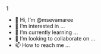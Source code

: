 1
- 👋 Hi, I’m @msevamaree
- 👀 I’m interested in ...
- 🌱 I’m currently learning ...
- 💞️ I’m looking to collaborate on ...
- 📫 How to reach me ...

<!---
msevamaree/msevamaree is a ✨ special ✨ repository because its `README.md` (this file) appears on your GitHub profile.
You can click the Preview link to take a look at your changes.
--->
